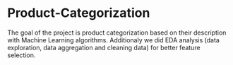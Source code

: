 # Product-Categorization
The goal of the project is product categorization based on their description with Machine Learning algorithms. Additionaly we did EDA analysis (data exploration, data aggregation and cleaning data) for better feature selection.
